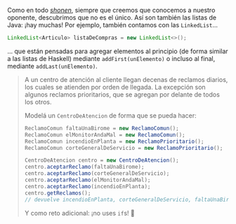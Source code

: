 Como en todo [_shonen_](https://es.wikipedia.org/wiki/Sh%C5%8Dnen), siempre que creemos que conocemos a nuestro oponente, descubrimos que no es el único. Así son también las listas de Java: ¡hay muchas! Por ejemplo, también contamos con las `LinkedList`...

```java
LinkedList<Articulo> listaDeCompras = new LinkedList<>();
```
... que están pensadas para agregar elementos al principio (de forma similar a las listas de Haskell) mediante `addFirst(unElemento)` o incluso al final, mediante `addLast(unElemento)`.

> A un centro de atención al cliente llegan decenas de reclamos diarios, los cuales se atienden por orden de llegada. La excepción son algunos reclamos prioritarios, que se agregan por delante de todos los otros. 
> 
> Modelá un `CentroDeAtencion` de forma que se pueda hacer: 
> 
> ```java
> ReclamoComun faltaUnaBirome = new ReclamoComun();
> ReclamoComun elMonitorAndaMal = new ReclamoComun();
> ReclamoComun incendioEnPlanta = new ReclamoPrioritario();
> ReclamoComun corteGeneralDeServicio = new ReclamoPrioritario();
>
> CentroDeAtencion centro = new CentroDeAtencion();
> centro.aceptarReclamo(faltaUnaBirome);
> centro.aceptarReclamo(corteGeneralDeServicio);
> centro.aceptarReclamo(elMonitorAndaMal);
> centro.aceptarReclamo(incendioEnPlanta);
> centro.getReclamos(); 
> // devuelve incendioEnPlanta, corteGeneralDeServicio, faltaUnaBirome y elMonitorAndaMal, en ese orden
> ```
> 
> Y como reto adicional: ¡no uses `if`s! :muscle:

